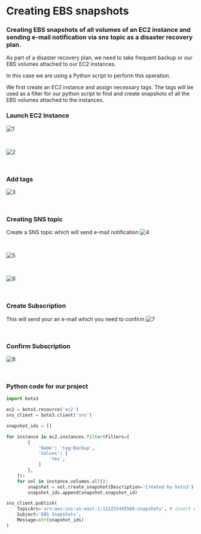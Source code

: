 # Creating EBS snapshots 

### Creating EBS snapshots of all volumes of an EC2 instance and sending e-mail notification via sns topic as a disaster recovery plan.

As part of a disaster recovery plan, we need to take frequent backup or our EBS volumes attached to our EC2 instances.

In this case we are using a Python script to perform this operation.

We first create an EC2 instance and assign necessary tags. The tags will be used as a filter for our python script to find and create snapshots of all the EBS volumes attached to the instances.

### Launch EC2 Instance
![1](https://imgur.com/jJ2ZtCc.jpg)

<br/>

![2](https://imgur.com/lJJZpZS.jpg)

<br/>

### Add tags
![3](https://imgur.com/Di2fCr5.jpg)

<br/>

### Creating SNS topic
Create a SNS topic which will send e-mail notification 
![4](https://imgur.com/RhD0Jjv.jpg)

<br/>

![5](https://imgur.com/3RfPVLS.jpg)

<br/>

![6](https://imgur.com/mJjupaE.jpg)

<br/>

### Create Subscription
This will send your an e-mail which you need to confirm
![7](https://imgur.com/6aychmw.jpg)

<br/>

### Confirm Subscription
![8](https://imgur.com/SoJ413a.jpg)

<br/>

### Python code for our project


```python
import boto3

ec2 = boto3.resource('ec2')
sns_client = boto3.client('sns')

snapshot_ids = []

for instance in ec2.instances.filter(Filters=[
        {
            'Name': 'tag:Backup',
            'Values': [
                'Yes',
            ]
        },
    ]):
    for vol in instance.volumes.all():
        snapshot = vol.create_snapshot(Description='Created by boto3')
        snapshot_ids.append(snapshot.snapshot_id)

sns_client.publish(
    TopicArn='arn:aws:sns:us-east-1:112233445566:snapshots', # insert ARN
    Subject='EBS Snapshots',
    Message=str(snapshot_ids)
)
            
```


